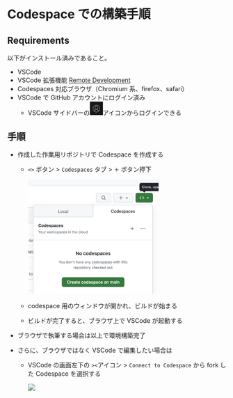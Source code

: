 # Codespace での構築手順

## Requirements

以下がインストール済みであること。

- VSCode
- VSCode 拡張機能 [Remote Development](https://marketplace.visualstudio.com/items?itemName=ms-vscode-remote.vscode-remote-extensionpack)
- Codespaces 対応ブラウザ（Chromium 系、firefox、safari）
- VSCode で GitHub アカウントにログイン済み
  - VSCode サイドバーの<img width="30px" src="image/account.png"/>アイコンからログインできる

## 手順

- 作成した作業用リポジトリで Codespace を作成する

  - `<>` ボタン > `Codespaces` タブ > `＋` ボタン押下

    <img width="300px" src="image/create-codespace.png"/>

  - codespace 用のウィンドウが開かれ、ビルドが始まる
  - ビルドが完了すると、ブラウザ上で VSCode が起動する

- ブラウザで執筆する場合は以上で環境構築完了
- さらに、ブラウザではなく VSCode で編集したい場合は

  - VSCode の画面左下の `><`アイコン > `Connect to Codespace` から fork した Codespace を選択する

    <img width="200px" src="image/vscode_><.png"/>
